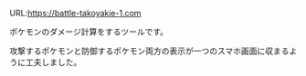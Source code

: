 URL:https://battle-takoyakie-1.com


ポケモンのダメージ計算をするツールです。

攻撃するポケモンと防御するポケモン両方の表示が一つのスマホ画面に収まるように工夫しました。

